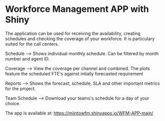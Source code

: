 # Workforce Management APP with Shiny
The application can be used for receiving the availability, creating schedules and checking the coverage of your workforce. It is particulary suited for the call centers. 

Schedule --> Shows individual monthly schedule. Can be filtered by month number and agent ID. 

Coverage --> View the coverage per channel and combined. The plots feature the scheduled FTE's against intially forecasted requirement

Reports --> Shows the forecast, schedule, SLA and other important metrics for the project. 

Team Schedule --> Download your teams's schedule for a day of your choice. 

The app is available at: https://miintowfm.shinyapps.io/WFM-APP-main/
